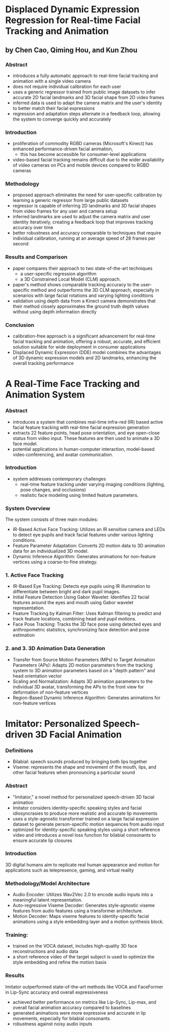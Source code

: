 # Displaced Dynamic Expression Regression for Real-time Facial Tracking and Animation 
## by Chen Cao, Qiming Hou, and Kun Zhou 


### Abstract
- introduces a fully automatic approach to real-time facial tracking and animation with a single video camera 
- does not require individual calibration for each user
- uses a generic regressor trained from public image datasets to infer accurate 2D facial landmarks and 3D facial shape from 2D video frames
- inferred data is used to adapt the camera matrix and the user's identity to better match their facial expressions
- regression and adaptation steps alternate in a feedback loop, allowing the system to converge quickly and accurately

### Introduction
- proliferation of commodity RGBD cameras (Microsoft's Kinect) has enhanced performance-driven facial animation,
    - this has become accessible for consumer-level applications
- video-based facial tracking remains difficult due to the wider availability of video cameras on PCs and mobile devices compared to RGBD cameras

### Methodology
- proposed approach eliminates the need for user-specific calibration by learning a generic regressor from large public datasets
- regressor is capable of inferring 2D landmarks and 3D facial shapes from video frames for any user and camera setup
- inferred landmarks are used to adjust the camera matrix and user identity iteratively, creating a feedback loop that improves tracking accuracy over time
- better robustness and accuracy comparable to techniques that require individual calibration, running at an average speed of 28 frames per second

### Results and Comparison
- paper compares their approach to two state-of-the-art techniques
    - a user-specific regression algorithm 
    - a 3D Constrained Local Model (CLM) approach. 
- paper's method shows comparable tracking accuracy to the user-specific method and outperforms the 3D CLM approach, especially in scenarios with large facial rotations and varying lighting conditions
- validation using depth data from a Kinect camera demonstrates that their method closely approximates the ground truth depth values without using depth information directly

### Conclusion
- calibration-free approach is a significant advancement for real-time facial tracking and animation, offering a robust, accurate, and efficient solution suitable for wide deployment in consumer applications
- Displaced Dynamic Expression (DDE) model combines the advantages of 3D dynamic expression models and 2D landmarks, enhancing the overall tracking performance

# A Real-Time Face Tracking and Animation System

### Abstract
- introduces a system that combines real-time infra-red (IR) based active facial feature tracking with real-time facial expression generation
- extracts 22 feature points, head pose orientation, and eye open-close status from video input. These features are then used to animate a 3D face model.
- potential applications in human-computer interaction, model-based video conferencing, and avatar communication.

### Introduction
- system addresses contemporary challenges
    - real-time feature tracking under varying imaging conditions (lighting, pose changes, and occlusions) 
    - realistic face modeling using limited feature parameters.

### System Overview
The system consists of three main modules:
- IR-Based Active Face Tracking: Utilizes an IR sensitive camera and LEDs to detect eye pupils and track facial features under various lighting conditions.
- Feature Parameter Adaptation: Converts 2D motion data to 3D animation data for an individualized 3D model.
- Dynamic Inference Algorithm: Generates animations for non-feature vertices using a coarse-to-fine strategy.
### 1. Active Face Tracking
- IR-Based Eye Tracking: Detects eye pupils using IR illumination to differentiate between bright and dark pupil images.
- Initial Feature Detection Using Gabor Wavelet: Identifies 22 facial features around the eyes and mouth using Gabor wavelet representation.
- Feature Tracking by Kalman Filter: Uses Kalman filtering to predict and track feature locations, combining head and pupil motions.
- Face Pose Tracking: Tracks the 3D face pose using detected eyes and anthropometric statistics, synchronizing face detection and pose estimation
### 2. and 3. 3D Animation Data Generation
- Transfer from Source Motion Parameters (MPs) to Target Animation Parameters (APs): Adapts 2D motion parameters from the tracking system to 3D animation parameters based on a "depth pattern" and head orientation vector
- Scaling and Normalization: Adapts 3D animation parameters to the individual 3D avatar, transforming the APs to the front view for deformation of non-feature vertices
- Region-Based Dynamic Inference Algorithm: Generates animations for non-feature vertices

# Imitator: Personalized Speech-driven 3D Facial Animation
### Definitions
- Bilabial: speech sounds produced by bringing both lips together
- Viseme: represents the shape and movement of the mouth, lips, and other facial features when pronouncing a particular sound
### Abstract
- "Imitator," a novel method for personalized speech-driven 3D facial animation
- Imitator considers identity-specific speaking styles and facial idiosyncrasies to produce more realistic and accurate lip movements
- uses a style-agnostic transformer trained on a large facial expression dataset to generate person-specific motion sequences from audio input
- optimized for identity-specific speaking styles using a short reference video and introduces a novel loss function for bilabial consonants to ensure accurate lip closures

### Introduction
3D digital humans aim to replicate real human appearance and motion for applications such as telepresence, gaming, and virtual reality

### Methodology/Model Architecture
- Audio Encoder: Utilizes Wav2Vec 2.0 to encode audio inputs into a meaningful latent representation.
- Auto-regressive Viseme Decoder: Generates style-agnostic viseme features from audio features using a transformer architecture.
- Motion Decoder: Maps viseme features to identity-specific facial animations using a style embedding layer and a motion synthesis block.
### Training:
- trained on the VOCA dataset, includes high-quality 3D face reconstructions and audio data
- a short reference video of the target subject is used to optimize the style embedding and refine the motion basis

### Results
Imitator outperformed state-of-the-art methods like VOCA and FaceFormer in Lip-Sync accuracy and overall expressiveness 
- achieved better performance on metrics like Lip-Sync, Lip-max, and overall facial animation accuracy compared to baselines
- generated animations were more expressive and accurate in lip movements, especially for bilabial consonants.
- robustness against noisy audio inputs




